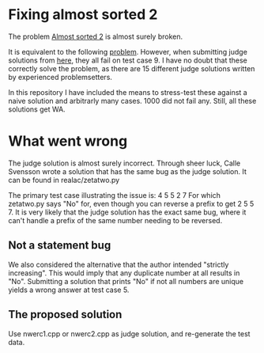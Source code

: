# Fixing almost sorted 2

The problem  [Almost sorted 2](https://open.kattis.com/problems/almostsorted2) is almost surely broken.


It is equivalent to the following [problem](https://open.kattis.com/problems/inverteddeck). However, when submitting judge solutions from [here](https://2019.nwerc.eu/), they all fail on test case 9. I have no doubt that these correctly solve the problem, as there are 15 different judge solutions written by experienced problemsetters.

In this repository I have included the means to stress-test these against a naive solution and arbitrarly many cases. 1000 did not fail any. Still, all these solutions get WA.

# What went wrong

The judge solution is almost surely incorrect. Through sheer luck, Calle Svensson wrote a solution that has the same bug as the judge solution. It can be found in realac/zetatwo.py

The primary test case illustrating the issue is:
4
5 5 2 7
For which zetatwo.py says "No" for, even though you can reverse a prefix to get 2 5 5 7. It is very likely that the judge solution has the exact same bug, where it can't handle a prefix of the same number needing to be reversed.


## Not a statement bug

We also considered the alternative that the author intended "strictly increasing". This would imply that any duplicate number at all results in "No". Submitting a solution that prints "No" if not all numbers are unique yields a wrong answer at test case 5. 

## The proposed solution

Use nwerc1.cpp or nwerc2.cpp as judge solution, and re-generate the test data.
